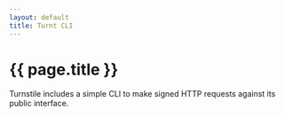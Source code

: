 ```yaml
---
layout: default
title: Turnt CLI
---
```


# {{ page.title }}

Turnstile includes a simple CLI to make signed HTTP requests against its public interface.
